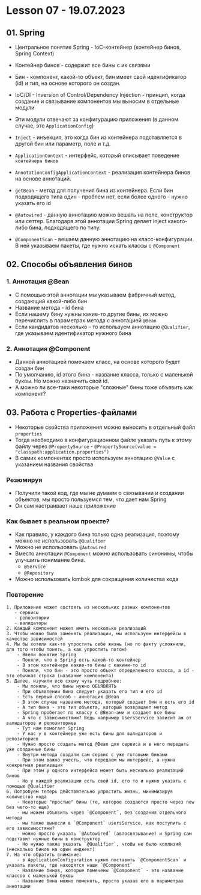 # Lesson 07 - 19.07.2023

## 01. Spring

* Центральное понятие Spring - IoC-контейнер (контейнер бинов, Spring Context)
* Контейнер бинов - содержит все бины с их связями
* Бин - компонент, какой-то объект, бин имеет свой идентификатор (id) и тип, на основе которого он создан.
* IoC/DI - Inversion of Control/Dependency Injection - принцип, когда создание и связывание компонентов мы выносим в отдельные модули
* Эти модули отвечают за конфигурацию приложения (в данном случае, это `ApplicationConfig`)
* `Inject` - инъекция, это когда бин из контейнера подставляется в другой бин или параметр, поле и т.д.

* `ApplicationContext` - интерфейс, который описывает поведение `контейнера бинов`
* `AnnotationConfigApplicationContext` - реализация контейнера бинов на основе аннотаций.
* `getBean` - метод для получения бина из контейнера. Если бин подходящего типа один - проблем нет, если более одного - нужно указать его id
* `@Autowired` - данную аннотацию можно вешать на поле, конструктор или сеттер. Благодаря этой аннотации Spring делает inject какого-либо бина, подходящего по типу.
* `@ComponentScan` - вешаем данную аннотацию на класс-конфигурации. В ней указываем пакеты, где нужно искать классы с `@Component`

## 02. Способы объявления бинов

### 1. Аннотация @Bean

* С помощью этой аннотации мы указываем фабричный метод, создающий какой-либо бин
* Название метода - id бина
* Если нашему бину нужны какие-то другие бины, их можно перечислить в параметрах метода с аннотацией `@Bean`
* Если кандидатов несколько - то используем аннотацию `@Qualifier`, где указываем идентификатор нужного бина

### 2. Аннотация @Component

* Данной аннотацией помечаем класс, на основе которого будет создан бин
* По умолчанию, id этого бина - название класса, только с маленькой буквы. Но можно назначить свой id.
* А можно ли все-таки некоторые "сложные" бины тоже объявить как компонент?

## 03. Работа с Properties-файлами

* Некоторые свойства приложения можно выносить в отдельный файл `properties`
* Тогда необходимо в конфигурационном файле указать путь к этому файлу через `@PropertySource` - `@PropertySource(value = "classpath:application.properties")`
* В самих компонентах просто используем аннотацию `@Value` с указанием названия свойства

### Резюмируя

* Получили такой код, где мы не думаем о связывании и создании объектов, мы просто пользуемся тем, что дает нам Spring
* Он сам настраивает наше приложение

### Как бывает в реальном проекте?

* Как правило, у каждого бина только одна реализация, поэтому можно не использовать `@Qualifier`
* Можно не использовать `@Autowired`
* Вместо аннотации `@Component` можно использовать синонимы, чтобы улучшить понимание бина.
  * `@Service`
  * `@Repository`
* Можно использовать lombok для сокращения количества кода

### Повторение

```
1. Приложение может состоять из нескольких разных компонентов
   - сервисы
   - репозитории
   - валидаторы
2. Каждый компонент может иметь несколько реализаций
3. Чтобы можно было заменять реализации, мы используем интерфейсы в качестве зависимостей
4. Мы бы хотели как-то упростить себе жизнь (но по факту усложнили, для того чтобы понять, а как упростить потом)
    - Ввели понятие Spring
    - Поняли, что в Spring есть какой-то контейнер
    - В этом контейнере какие-то бины с какими-то id
    - Поняли, что бин - это просто объект определенного класса, а id - это обычная строка (название компонента)
5. Далее, изучили всю схему чуть подробнее:
    - Мы поняли, что бины нужно ОБЪЯВЛЯТЬ
    - При объявлении бина следует указать его тип и его id
    - Есть первый способ - аннотация @Bean
    - В этом случае название метода, который создает бин и есть его id
    - А тип бина - это тип объекта, который возвращает метод
    - Spring пробегает по классу с @Bean-ами и создает все бины
    - А что с зависимостями? Ведь например UsersService зависит аж от валидаторов и репозиториев
    - Тут нам помогает Spring
    - У нас у в контейнере уже есть бины для валидаторов и репозиториев
    - Нужно просто создать метод @Bean для сервиса и в него передать уже созданные бины
    - Внутри метода создали сам сервис с уже готовыми бинами
    - При этом важно учесть, что передаем мы интерфейс, а нужна конкретная реализация
    - При этом у одного интерфейса может быть несколько реализаций бинов
    - Но у каждой реализации есть свой id, его то и нужно указать с помощью @Qualifier
6. Попробуем теперь действительно упростить жизнь, минимизируя количество кода
    - Некоторые "простые" бины (те, которое создаются просто через new без чего-то еще)
    - мы можем объявить через `@Component`, без создания отдельного метода
    - мы также вынесли в `@Component` usersService, как поступить с его зависимостями?
    - можно просто указать `@Autowired` (автосвязывание) и Spring сам подставит нужные бины в конструктор
    - Но нужно также указать `@Qualifier`, чтобы не было коллизий (несколько бинов на один инджект)
7. На что обратить внимание:
    - в ApplicationConfiguration нужно поставить `@ComponentScan` и указать пакеты, где находятся наши `@Component`
    - Название бинов, которые помечены `@Component` - это название классов с маленькой буквы
    - Название бина можно поменять, просто указав его в параметрах аннотации
```